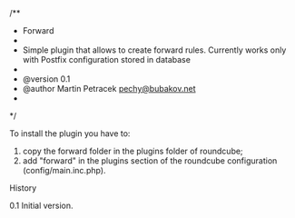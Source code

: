 /**
 * Forward
 *
 * Simple plugin that allows to create forward rules. Currently works only with Postfix configuration stored in database
 *
 * @version 0.1
 * @author Martin Petracek <pechy@bubakov.net>
 *  
 */

To install the plugin you have to: 
1. copy the forward folder in the plugins folder of roundcube;
2. add "forward" in the plugins section of the roundcube configuration (config/main.inc.php). 


History

0.1 Initial version.
